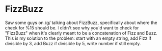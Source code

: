 # FizzBuzz

Saw some guys on /g/ talking about FizzBuzz, specifically about where the check for %15 should be. I didn't see why you'd want to check for "FizzBuzz" when it's clearly meant to be a concatenation of Fizz and Buzz. This is my solution to the problem: start with an empty string, add Fizz if divisible by 3, add Buzz if divisible by 5, write number if still empty.
